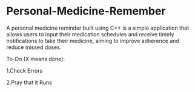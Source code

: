 # Personal-Medicine-Remember
A personal medicine reminder built using C++ is a simple application that allows users to input their medication schedules and receive timely notifications to take their medicine, aiming to improve adherence and reduce missed doses.

To-Do (X means done):

1.Check Errors

2.Pray that it Runs



